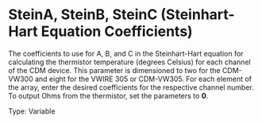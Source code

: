 # SteinA, SteinB, SteinC (Steinhart-Hart Equation Coefficients)

The coefficients to use for A, B, and C in the Steinhart-Hart equation for calculating the thermistor temperature (degrees Celsius) for each channel of the CDM device. This parameter is dimensioned to two for the CDM-VW300 and eight for the VWIRE 305 or CDM-VW305. For each element of the array, enter the desired coefficients for the respective channel number. To output Ohms from the thermistor, set the parameters to **0**.

Type: Variable
